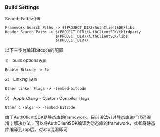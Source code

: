### Build Settings

Search Paths设置

```
Framework Search Paths -> $(PROJECT_DIR)/AuthClientSDK/libs
Header Search Paths -> $(PROJECT_DIR)/AuthClientSDK/thirdparty
                       $(PROJECT_DIR)/AuthClientSDK/libs
                       $(PROJECT_DIR)/
```

以下三步为编译bitcode的配置

1） build options设置

```
Enable Bitcode -> No
```

2） Linking 设置

```
Other Linker Flags -> -fembed-bitcode
```

3） Apple Clang - Custom Compiler Flags

```
Other C Falgs -> -fembed-bitcode
```

由于AuthClientSDK是静态库的framework，目前没法针对静态库进行代码混淆；解决办法：可以将AuthClientSDK编译为动态库的framework，或者将静态库编译到app后，对app混淆即可



